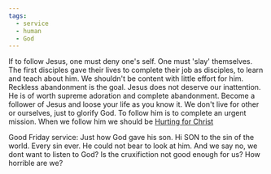 ```yaml
---
tags:
  - service
  - human
  - God
---
```

If to follow Jesus, one must deny one's self. One must 'slay' themselves. The first disciples gave their lives to complete their job as disciples, to learn and teach about him. We shouldn't be content with little effort for him. 
Reckless abandonment is the goal. Jesus does not deserve our inattention. He is of worth supreme adoration and complete abandonment. Become a follower of Jesus and loose your life as you know it. 
We don't live for other or ourselves, just to glorify God. To follow him is to complete an urgent mission. When we follow him we should be [Hurting for Christ](Hurting%20for%20Christ.md)

Good Friday service: 
Just how God gave his son. Hi SON to the sin of the world. Every sin ever. He could not bear to look at him. And we say no, we dont want to listen to God? Is the cruxifiction not good enough for us? How horrible are we? 